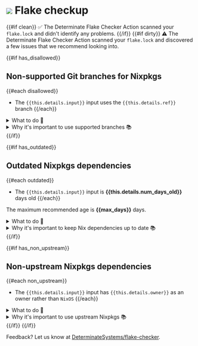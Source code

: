 # ![](https://avatars.githubusercontent.com/u/80991770?s=30) Flake checkup

{{#if clean}}
✅ The Determinate Flake Checker Action scanned your `flake.lock` and didn't identify any problems.
{{/if}}
{{#if dirty}}
⚠️ The Determinate Flake Checker Action scanned your `flake.lock` and discovered a few issues that we recommend looking into.

{{#if has_disallowed}}
## Non-supported Git branches for Nixpkgs

{{#each disallowed}}
* The `{{this.details.input}}` input uses the `{{this.details.ref}}` branch
{{/each}}

<details>
<summary>What to do 🧰</summary>
<p>Use one of these branches instead:</p>

{{{supported_ref_names}}}

<p>Here's an example:</p>

```nix
{
  inputs.nixpkgs.url = "github:NixOS/nixpkgs/nixpkgs-unstable";
}
```
</details>

<details>
<summary>Why it's important to use supported branches 📚</summary>
{{{supported_refs_explainer}}}
</details>
{{/if}}

{{#if has_outdated}}
## Outdated Nixpkgs dependencies

{{#each outdated}}
* The `{{this.details.input}}` input is **{{this.details.num_days_old}}** days old
{{/each}}

The maximum recommended age is **{{max_days}}** days.

<details>
<summary>What to do 🧰</summary>
<p>For a more automated approach, use the <a href="https://github.com/determinateSystems/update-flake-lock"><code>update-flake-lock</code></a>
GitHub Action to create pull requests to update your <code>flake.lock</code>. Here's an example Actions workflow:</p>

```yaml
steps:
  - name: Automatically update flake.lock
    uses: DeterminateSystems/update-flake-lock
    with:
      pr-title: "Update flake.lock"        # PR title
      pr-labels: [dependencies, automated] # PR labels
```

<p>For a more ad hoc approach, use the <a href="https://nixos.org/manual/nix/stable/command-ref/new-cli/nix3-flake-update.html"><code>nix flake update</code></a> utility:</p>

```shell
nix flake update
```
</details>

<details>
<summary>Why it's important to keep Nix dependencies up to date 📚</summary>
{{{ outdated_deps_explainer }}}
</details>
{{/if}}

{{#if has_non_upstream}}
## Non-upstream Nixpkgs dependencies

{{#each non_upstream}}
* The `{{this.details.input}}` input has `{{this.details.owner}}` as an owner rather than `NixOS`
{{/each}}

<details>
<summary>What to do 🧰</summary>
<p>Use a Nixpkgs dependency from the <a href="https://github.com/nixos"><code>NixOS</code></a> org. Here's an example:</p>

```nix
{
  inputs.nixpkgs.url = "github:NixOS/nixpkgs";
}
```

<p>If you need a customized version of Nixpkgs, we recommend that you use
<a href="https://nixos.wiki/wiki/Overlays">overlays</a> and
per-package <a href="https://ryantm.github.io/nixpkgs/using/overrides">overrides</a>.</p>
</details>

<details>
<summary>Why it's important to use upstream Nixpkgs 📚</summary>
{{{ upstream_nixpkgs_explainer }}}
</details>
{{/if}}
{{/if}}

<p>Feedback? Let us know at <a href="https://github.com/DeterminateSystems/flake-checker">DeterminateSystems/flake-checker</a>.</p>
